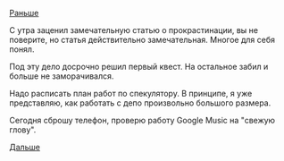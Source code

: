 [Раньше](2016.01.28.md)

С утра заценил замечательную статью о прокрастинации, вы не поверите, но статья действительно замечательная. Многое для себя понял.

Под эту дело досрочно решил первый квест. На остальное забил и больше не заморачивался.

Надо расписать план работ по спекулятору. В принципе, я уже представляю, как работать с депо произвольно большого размера.

Сегодня сброшу телефон, проверю работу Google Music на "свежую глову".

[Дальше](2016.02.01.md)